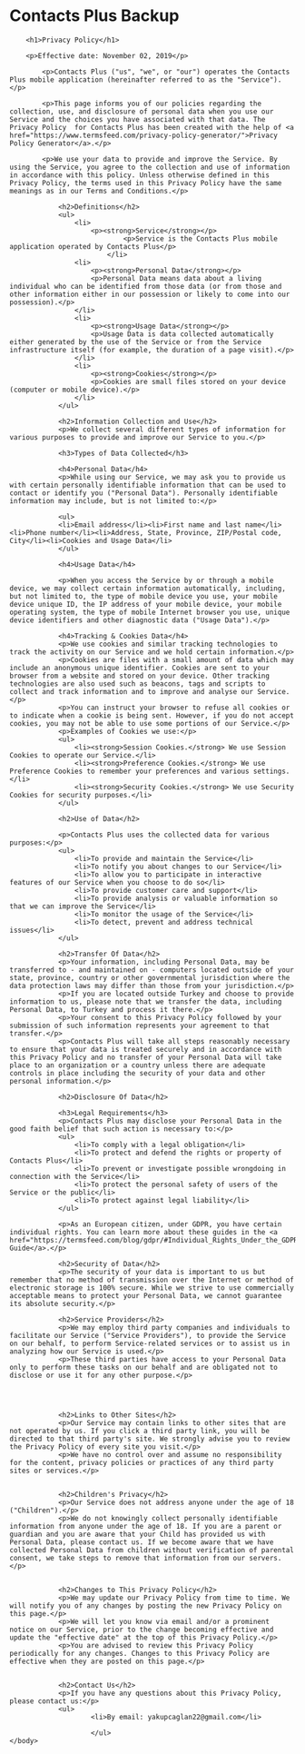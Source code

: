 
# Contacts Plus Backup

<html>
    <body>
        <head>
            <title>Contacts Plus Privacy Policiy</title>
        </head>
        
        <h1>Privacy Policy</h1>

        <p>Effective date: November 02, 2019</p>
                                
            <p>Contacts Plus ("us", "we", or "our") operates the Contacts Plus mobile application (hereinafter referred to as the "Service").</p>
            
            <p>This page informs you of our policies regarding the collection, use, and disclosure of personal data when you use our Service and the choices you have associated with that data. The Privacy Policy  for Contacts Plus has been created with the help of <a href="https://www.termsfeed.com/privacy-policy-generator/">Privacy Policy Generator</a>.</p>
                
            <p>We use your data to provide and improve the Service. By using the Service, you agree to the collection and use of information in accordance with this policy. Unless otherwise defined in this Privacy Policy, the terms used in this Privacy Policy have the same meanings as in our Terms and Conditions.</p>
                
                <h2>Definitions</h2>
                <ul>
                    <li>
                        <p><strong>Service</strong></p>
                                <p>Service is the Contacts Plus mobile application operated by Contacts Plus</p>
                            </li>
                    <li>
                        <p><strong>Personal Data</strong></p>
                        <p>Personal Data means data about a living individual who can be identified from those data (or from those and other information either in our possession or likely to come into our possession).</p>
                    </li>
                    <li>
                        <p><strong>Usage Data</strong></p>
                        <p>Usage Data is data collected automatically either generated by the use of the Service or from the Service infrastructure itself (for example, the duration of a page visit).</p>
                    </li>
                    <li>
                        <p><strong>Cookies</strong></p>
                        <p>Cookies are small files stored on your device (computer or mobile device).</p>
                    </li>
                </ul>
                
                <h2>Information Collection and Use</h2>
                <p>We collect several different types of information for various purposes to provide and improve our Service to you.</p>
                
                <h3>Types of Data Collected</h3>
                
                <h4>Personal Data</h4>
                <p>While using our Service, we may ask you to provide us with certain personally identifiable information that can be used to contact or identify you ("Personal Data"). Personally identifiable information may include, but is not limited to:</p>
                
                <ul>
                <li>Email address</li><li>First name and last name</li><li>Phone number</li><li>Address, State, Province, ZIP/Postal code, City</li><li>Cookies and Usage Data</li>
                </ul>
                
                <h4>Usage Data</h4>
                
                <p>When you access the Service by or through a mobile device, we may collect certain information automatically, including, but not limited to, the type of mobile device you use, your mobile device unique ID, the IP address of your mobile device, your mobile operating system, the type of mobile Internet browser you use, unique device identifiers and other diagnostic data ("Usage Data").</p>
                
                <h4>Tracking & Cookies Data</h4>
                <p>We use cookies and similar tracking technologies to track the activity on our Service and we hold certain information.</p>
                <p>Cookies are files with a small amount of data which may include an anonymous unique identifier. Cookies are sent to your browser from a website and stored on your device. Other tracking technologies are also used such as beacons, tags and scripts to collect and track information and to improve and analyse our Service.</p>
                <p>You can instruct your browser to refuse all cookies or to indicate when a cookie is being sent. However, if you do not accept cookies, you may not be able to use some portions of our Service.</p>
                <p>Examples of Cookies we use:</p>
                <ul>
                    <li><strong>Session Cookies.</strong> We use Session Cookies to operate our Service.</li>
                    <li><strong>Preference Cookies.</strong> We use Preference Cookies to remember your preferences and various settings.</li>
                    <li><strong>Security Cookies.</strong> We use Security Cookies for security purposes.</li>
                </ul>
                
                <h2>Use of Data</h2>
                    
                <p>Contacts Plus uses the collected data for various purposes:</p>    
                <ul>
                    <li>To provide and maintain the Service</li>
                    <li>To notify you about changes to our Service</li>
                    <li>To allow you to participate in interactive features of our Service when you choose to do so</li>
                    <li>To provide customer care and support</li>
                    <li>To provide analysis or valuable information so that we can improve the Service</li>
                    <li>To monitor the usage of the Service</li>
                    <li>To detect, prevent and address technical issues</li>
                </ul>
                
                <h2>Transfer Of Data</h2>
                <p>Your information, including Personal Data, may be transferred to - and maintained on - computers located outside of your state, province, country or other governmental jurisdiction where the data protection laws may differ than those from your jurisdiction.</p>
                <p>If you are located outside Turkey and choose to provide information to us, please note that we transfer the data, including Personal Data, to Turkey and process it there.</p>
                <p>Your consent to this Privacy Policy followed by your submission of such information represents your agreement to that transfer.</p>
                <p>Contacts Plus will take all steps reasonably necessary to ensure that your data is treated securely and in accordance with this Privacy Policy and no transfer of your Personal Data will take place to an organization or a country unless there are adequate controls in place including the security of your data and other personal information.</p>
                
                <h2>Disclosure Of Data</h2>
                
                <h3>Legal Requirements</h3>
                <p>Contacts Plus may disclose your Personal Data in the good faith belief that such action is necessary to:</p>
                <ul>
                    <li>To comply with a legal obligation</li>
                    <li>To protect and defend the rights or property of Contacts Plus</li>
                    <li>To prevent or investigate possible wrongdoing in connection with the Service</li>
                    <li>To protect the personal safety of users of the Service or the public</li>
                    <li>To protect against legal liability</li>
                </ul>
                
                <p>As an European citizen, under GDPR, you have certain individual rights. You can learn more about these guides in the <a href="https://termsfeed.com/blog/gdpr/#Individual_Rights_Under_the_GDPR">GDPR Guide</a>.</p>
                
                <h2>Security of Data</h2>
                <p>The security of your data is important to us but remember that no method of transmission over the Internet or method of electronic storage is 100% secure. While we strive to use commercially acceptable means to protect your Personal Data, we cannot guarantee its absolute security.</p>
                
                <h2>Service Providers</h2>
                <p>We may employ third party companies and individuals to facilitate our Service ("Service Providers"), to provide the Service on our behalf, to perform Service-related services or to assist us in analyzing how our Service is used.</p>
                <p>These third parties have access to your Personal Data only to perform these tasks on our behalf and are obligated not to disclose or use it for any other purpose.</p>
                
                 
                
                
                <h2>Links to Other Sites</h2>
                <p>Our Service may contain links to other sites that are not operated by us. If you click a third party link, you will be directed to that third party's site. We strongly advise you to review the Privacy Policy of every site you visit.</p>
                <p>We have no control over and assume no responsibility for the content, privacy policies or practices of any third party sites or services.</p>
                
                
                <h2>Children's Privacy</h2>
                <p>Our Service does not address anyone under the age of 18 ("Children").</p>
                <p>We do not knowingly collect personally identifiable information from anyone under the age of 18. If you are a parent or guardian and you are aware that your Child has provided us with Personal Data, please contact us. If we become aware that we have collected Personal Data from children without verification of parental consent, we take steps to remove that information from our servers.</p>
                
                
                <h2>Changes to This Privacy Policy</h2>
                <p>We may update our Privacy Policy from time to time. We will notify you of any changes by posting the new Privacy Policy on this page.</p>
                <p>We will let you know via email and/or a prominent notice on our Service, prior to the change becoming effective and update the "effective date" at the top of this Privacy Policy.</p>
                <p>You are advised to review this Privacy Policy periodically for any changes. Changes to this Privacy Policy are effective when they are posted on this page.</p>
                
                
                <h2>Contact Us</h2>
                <p>If you have any questions about this Privacy Policy, please contact us:</p>
                <ul>
                        <li>By email: yakupcaglan22@gmail.com</li>
                          
                        </ul>
    </body>
</html>
